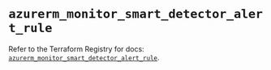 # `azurerm_monitor_smart_detector_alert_rule`

Refer to the Terraform Registry for docs: [`azurerm_monitor_smart_detector_alert_rule`](https://registry.terraform.io/providers/hashicorp/azurerm/4.43.0/docs/resources/monitor_smart_detector_alert_rule).

